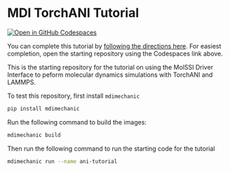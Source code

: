 # MDI TorchANI Tutorial
[![Open in GitHub Codespaces](https://github.com/codespaces/badge.svg)](https://codespaces.new/janash/mdi-ani-workshop)

You can complete this tutorial by [following the directions here](https://molssi-mdi.github.io/ani-driver-tutorial/driver_tutorial.html).
For easiest completion, open the starting repository using the Codespaces link above.

This is the starting repository for the tutorial on using the MolSSI Driver Interface to peform molecular dynamics simulations with TorchANI and LAMMPS.

To test this repository, first install `mdimechanic`

```bash
pip install mdimechanic
```

Run the following command to build the images:

```bash 
mdimechanic build
```

Then run the following command to run the starting code for the tutorial

```bash
mdimechanic run --name ani-tutorial
```
